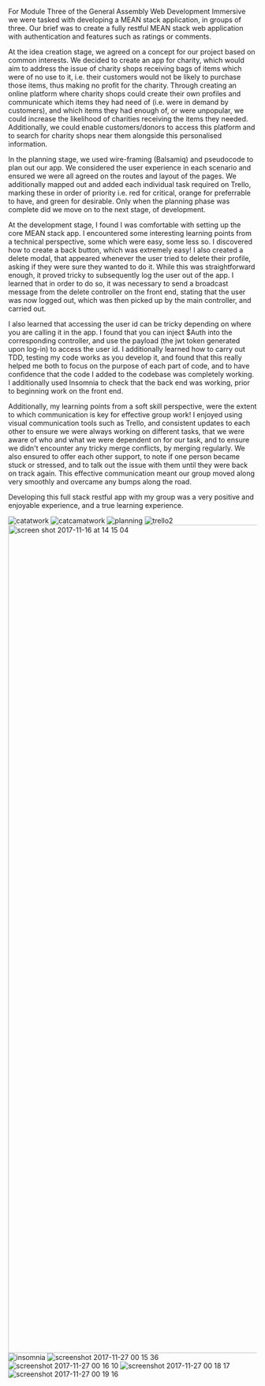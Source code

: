 For Module Three of the General Assembly Web Development Immersive we were tasked with developing a MEAN stack application, in groups of three.
Our brief was to create a fully restful MEAN stack web application with authentication and features such as ratings or comments.

At the idea creation stage, we agreed on a concept for our project based on common interests. We decided to create an app for charity, which would aim to address the issue of charity shops receiving bags of items which were of no use to it, i.e. their customers would not be likely to purchase those items, thus making no profit for the charity. Through creating an online platform where charity shops could create their own profiles and communicate which items they had need of (i.e. were in demand by customers), and which items they had enough of, or were unpopular, we could increase the likelihood of charities receiving the items they needed. Additionally, we could enable customers/donors to access this platform and to search for charity shops near them alongside this personalised information.

In the planning stage, we used wire-framing (Balsamiq) and pseudocode to plan out our app. We considered the user experience in each scenario and ensured we were all agreed on the routes and layout of the pages. We additionally mapped out and added each individual task required on Trello, marking these in order of priority i.e. red for critical, orange for preferrable to have, and green for desirable. Only when the planning phase was complete did we move on to the next stage, of development.

At the development stage, I found I was comfortable with setting up the core MEAN stack app. I encountered some interesting learning points from a technical perspective, some which were easy, some less so. I discovered how to create a back button, which was extremely easy! I also created a delete modal, that appeared whenever the user tried to delete their profile, asking if they were sure they wanted to do it. While this was straightforward enough, it proved tricky to subsequently log the user out of the app. I learned that in order to do so, it was necessary to send a broadcast message from the delete controller on the front end, stating that the user was now logged out, which was then picked up by the main controller, and carried out.

I also learned that accessing the user id can be tricky depending on where you are calling it in the app. I found that you can inject $Auth into the corresponding controller, and use the payload (the jwt token generated upon log-in) to access the user id. I additionally learned how to carry out TDD, testing my code works as you develop it, and found that this really helped me both to focus on the purpose of each part of code, and to have confidence that the code I added to the codebase was completely working. I additionally used Insomnia to check that the back end was working, prior to beginning work on the front end. 

Additionally, my learning points from a soft skill perspective, were the extent to which communication is key for effective group work! I enjoyed using visual communication tools such as Trello, and consistent updates to each other to ensure we were always working on different tasks, that we were aware of who and what we were dependent on for our task, and to ensure we didn't encounter any tricky merge conflicts, by merging regularly. We also ensured to offer each other support, to note if one person became stuck or stressed, and to talk out the issue with them until they were back on track again. This effective communication meant our group moved along very smoothly and overcame any bumps along the road.

Developing this full stack restful app with my group was a very positive and enjoyable experience, and a true learning experience.

![catatwork](https://user-images.githubusercontent.com/31046466/33245313-d874a5b2-d2fd-11e7-9a7b-217ac7851764.jpg)
![catcamatwork](https://user-images.githubusercontent.com/31046466/33245419-8fe1afb4-d2ff-11e7-9833-ebc4346d924b.jpg)
![planning](https://user-images.githubusercontent.com/31046466/33245430-a1e66d30-d2ff-11e7-83b2-fbbde3d6d023.jpg)
![trello2](https://user-images.githubusercontent.com/31046466/33245432-b15c1076-d2ff-11e7-8650-0fc2bf993285.png)
<img width="1680" alt="screen shot 2017-11-16 at 14 15 04" src="https://user-images.githubusercontent.com/31046466/33245442-d2f3d7d2-d2ff-11e7-912e-d285c0a9046b.png">
![insomnia](https://user-images.githubusercontent.com/31046466/33245454-e7506e7a-d2ff-11e7-81dd-1f3d0d4f897f.png)
![screenshot 2017-11-27 00 15 36](https://user-images.githubusercontent.com/31046466/33246105-b3a3532c-d308-11e7-84c7-6c46c85704b0.png)
![screenshot 2017-11-27 00 16 10](https://user-images.githubusercontent.com/31046466/33246107-b636a03a-d308-11e7-9100-ae1040b7e06e.png)
![screenshot 2017-11-27 00 18 17](https://user-images.githubusercontent.com/31046466/33246109-b9479c8e-d308-11e7-8dec-47ec6d099b20.png)
![screenshot 2017-11-27 00 19 16](https://user-images.githubusercontent.com/31046466/33246111-bbd715ec-d308-11e7-8859-15704644c7f9.png)

